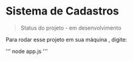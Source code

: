 <h1> Sistema de Cadastros </h1>

>Status do projeto - em desenvolvimento

Para rodar esse projeto em sua máquina , digite:

'''
node app.js
'''
